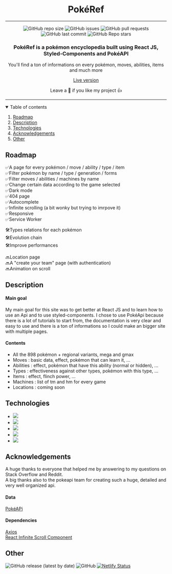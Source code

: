 <h1 align="center">PokéRef</h1>
  
---
  
<div align="center">

  ![GitHub repo size](https://img.shields.io/github/repo-size/thibaudbrault/pokeref)
  ![GitHub issues](https://img.shields.io/github/issues/thibaudbrault/pokeref)
  ![GitHub pull requests](https://img.shields.io/github/issues-pr/thibaudbrault/pokeref)
  ![GitHub last commit](https://img.shields.io/github/last-commit/thibaudbrault/pokeref)
  ![GitHub Repo stars](https://img.shields.io/github/stars/thibaudbrault/pokeref?style=social)

</div>


<h3 align="center">PokéRef is a pokémon encyclopedia built using React JS, Styled-Components and PokéAPI</h3>  
<p align="center">You'll find a ton of informations on every pokémon, moves, abilities, items and much more</p>  
<div align="center">
  <a href="https://pokeref.app/">Live version</a>  
</div>  
  
<p align="center">Leave a 🌟 if you like my project 👍</p>  

---

<details open="open">  
  <summary>Table of contents</summary>

1.  [Roadmap](#roadmap)
2.  [Description](#description)
3.  [Technologies](#technologies)
4.  [Acknowledgements](#acknowledgements)
5.  [Other](#other)

</details>

<h2 id="roadmap">Roadmap</h2>

✅A page for every pokémon / move / ability / type / item  
✅Filter pokémon by name / type / generation / forms  
✅Filter moves / abilities / machines by name  
✅Change certain data according to the game selected  
✅Dark mode  
✅404 page  
✅Autocomplete  
✅Infinite scrolling (a bit wonky but trying to imrpove it)  
✅Responsive  
✅Service Worker

🛠Types relations for each pokémon  
🛠Evolution chain  
🛠Improve performances

🔜Location page  
🔜A "create your team" page (with authentication)  
🔜Animation on scroll

<h2 id="description">Description</h2>

<h4>Main goal</h4>

My main goal for this site was to get better at React JS and to learn how to use an Api and to use styled-components. I chose to use PokéApi because there is a lot of tutorials to start from, the documentation is very clear and easy to use and there is a ton of informations so I could make an bigger site with multiple pages.

<h4>Contents</h4>

- All the 898 pokémon + regional variants, mega and gmax
- Moves : basic data, effect, pokémon that can learn it, ...
- Abilities : effect, pokémon that have this ability (normal or hidden), ...
- Types : effectiveness against other types, pokémon with this type, ...
- Items : effect, flinch power, ...
- Machines : list of tm and hm for every game
- Locations : coming soon

<h2 id="technologies">Technologies</h2>

- <img src="https://img.shields.io/badge/react-%2320232a.svg?style=for-the-badge&logo=react&logoColor=%2361DAFB" />
- <img src="https://img.shields.io/badge/styled--components-DB7093?style=for-the-badge&logo=styled-components&logoColor=white" />
- <img src="https://img.shields.io/badge/netlify-%23000000.svg?style=for-the-badge&logo=netlify&logoColor=#00C7B7" />
- <img src="https://img.shields.io/badge/Cloudflare-F38020?style=for-the-badge&logo=Cloudflare&logoColor=white" />
- <img src="https://img.shields.io/badge/Firebase-039BE5?style=for-the-badge&logo=Firebase&logoColor=white" />

<h2 id="acknowledgements">Acknowledgements</h2>

A huge thanks to everyone that helped me by answering to my questions on Stack Overflow and Reddit.  
A big thanks also to the pokeapi team for creating such a huge, detailed and very well organized api.

<h4>Data</h4>

<a href="https://pokeapi.co/docs/v2" target="_blank">PokéAPi</a>

<h4>Dependencies</h4>

<a href="https://www.npmjs.com/package/axios" target="_blank">Axios</a>  
<a href="https://www.npmjs.com/package/react-infinite-scroll-component>" target="_blank">React Infinite Scroll Component</a>  

<h2 id="other">Other</h2>  

![GitHub release (latest by date)](https://img.shields.io/github/v/release/thibaudbrault/pokeref)
![GitHub](https://img.shields.io/github/license/thibaudbrault/pokeref)
[![Netlify Status](https://api.netlify.com/api/v1/badges/e89668e7-4ebe-4bb7-8c7a-ba5f4b42700f/deploy-status)](https://app.netlify.com/sites/pokeref/deploys)
